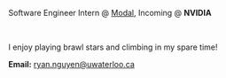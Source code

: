 Software Engineer Intern @ [Modal](https://modal.com), Incoming @ **NVIDIA**

<br>

I enjoy playing brawl stars and climbing in my spare time!



**Email:** [ryan.nguyen@uwaterloo.ca](mailto:ryan.nguyen@uwaterloo.ca)
